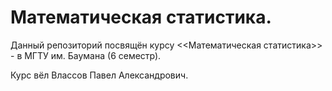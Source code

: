 # Математическая статистика.

Данный репозиторий посвящён курсу <<Математическая статистика>> - в МГТУ им. Баумана (6 семестр).

Курс вёл Влассов Павел Александрович.
